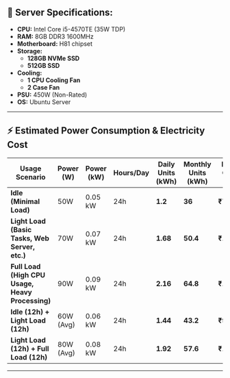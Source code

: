 ## 🔧 Server Specifications:
- **CPU:** Intel Core i5-4570TE (35W TDP)
- **RAM:** 8GB DDR3 1600MHz
- **Motherboard:** H81 chipset
- **Storage:**
  - **128GB NVMe SSD**
  - **512GB SSD**
- **Cooling:**
  - **1 CPU Cooling Fan**
  - **2 Case Fan**
- **PSU:** 450W (Non-Rated)
- **OS:** Ubuntu Server

---

## ⚡ Estimated Power Consumption & Electricity Cost

| **Usage Scenario**                             | **Power (W)** | **Power (kW)** | **Hours/Day** | **Daily Units (kWh)** | **Monthly Units (kWh)** | **Daily Cost (₹)** | **Monthly Cost (₹)** |
|-----------------------------------------------|--------------|---------------|--------------|------------------|------------------|----------------|----------------|
| **Idle (Minimal Load)**                       | 50W          | 0.05 kW       | 24h          | **1.2**          | **36**           | **₹7.66**      | **₹229.80**    |
| **Light Load (Basic Tasks, Web Server, etc.)** | 70W          | 0.07 kW       | 24h          | **1.68**         | **50.4**         | **₹10.72**     | **₹321.79**    |
| **Full Load (High CPU Usage, Heavy Processing)** | 90W         | 0.09 kW       | 24h          | **2.16**         | **64.8**         | **₹13.79**     | **₹413.90**    |
| **Idle (12h) + Light Load (12h)**             | 60W (Avg)    | 0.06 kW       | 24h          | **1.44**         | **43.2**         | **₹9.19**      | **₹275.42**    |
| **Light Load (12h) + Full Load (12h)**        | 80W (Avg)    | 0.08 kW       | 24h          | **1.92**         | **57.6**         | **₹12.26**     | **₹367.80**    |

---
